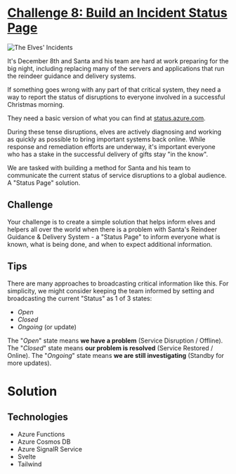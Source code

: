 # [Challenge 8: Build an Incident Status Page](https://github.com/microsoft/25-days-of-serverless/tree/master/week-2/challenge-8)

![The Elves' Incidents](https://res.cloudinary.com/jen-looper/image/upload/v1575132446/images/challenge-8_ryfir2.jpg)

It's December 8th and Santa and his team are hard at work preparing for the big night, including replacing many of the servers and applications that run the reindeer guidance and delivery systems.

If something goes wrong with any part of that critical system, they need a way to report the status of disruptions to everyone involved in a successful Christmas morning.

They need a basic version of what you can find at [status.azure.com](https://status.azure.com).

During these tense disruptions, elves are actively diagnosing and working as quickly as possible to bring important systems back online. While response and remediation efforts are underway, it's important everyone who has a stake in the successful delivery of gifts stay "in the know".

We are tasked with building a method for Santa and his team to communicate the current status of service disruptions to a global audience. A "Status Page" solution.

## Challenge

Your challenge is to create a simple solution that helps inform elves and helpers all over the world when there is a problem with Santa's Reindeer Guidance & Delivery System - a "Status Page" to inform everyone what is known, what is being done, and when to expect additional information.

## Tips

There are many approaches to broadcasting critical information like this.
For simplicity, we might consider keeping the team informed by setting and broadcasting the current "Status" as 1 of 3 states:

- _Open_
- _Closed_
- _Ongoing_ (or update)

The "_Open_" state means **we have a problem** (Service Disruption / Offline).
The "_Closed_" state means **our problem is resolved** (Service Restored / Online).
The "_Ongoing_" state means **we are still investigating** (Standby for more updates).

# Solution

## Technologies

- Azure Functions
- Azure Cosmos DB
- Azure SignalR Service
- Svelte
- Tailwind
